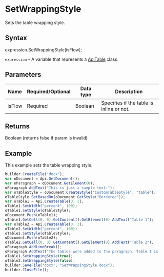 # SetWrappingStyle

Sets the table wrapping style.

## Syntax

expression.SetWrappingStyle(isFlow);

`expression` - A variable that represents a [ApiTable](../ApiTable.md) class.

## Parameters

| **Name** | **Required/Optional** | **Data type** | **Description** |
| ------------- | ------------- | ------------- | ------------- |
| isFlow | Required | Boolean | Specifies if the table is inline or not. |

## Returns

Boolean (returns false if param is invalid)

## Example

This example sets the table wrapping style.

```javascript
builder.CreateFile("docx");
var oDocument = Api.GetDocument();
var oParagraph = oDocument.GetElement(0);
oParagraph.AddText("This is just a sample text.");
var oTableStyle = oDocument.CreateStyle("CustomTableStyle", "table");
oTableStyle.SetBasedOn(oDocument.GetStyle("Bordered"));
var oTable1 = Api.CreateTable(3, 3);
oTable1.SetWidth("percent", 100);
oTable1.SetStyle(oTableStyle);
oDocument.Push(oTable1);
oTable1.GetCell(0, 0).GetContent().GetElement(0).AddText("Table 1");
var oTable2 = Api.CreateTable(3, 3);
oTable2.SetWidth("percent", 100);
oTable2.SetStyle(oTableStyle);
oDocument.Push(oTable2);
oTable2.GetCell(0, 0).GetContent().GetElement(0).AddText("Table 2");
oParagraph.AddLineBreak();
oParagraph.AddText("The tables were added to the paragraph. Table 1 is inline and Table 2 is not.");
oTable1.SetWrappingStyle(true);
oTable2.SetWrappingStyle(false);
builder.SaveFile("docx", "SetWrappingStyle.docx");
builder.CloseFile();
```